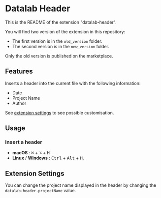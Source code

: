 # Datalab Header

This is the README of the extension "datalab-header".

You will find two version of the extension in this repository:
- The first version is in the `old_version` folder.
- The second version is in the `new_version` folder.

Only the old version is published on the marketplace.

## Features

Inserts a header into the current file with the following information:
- Date
- Project Name
- Author

See [extension settings](extension-settings) to see possible customisation. 

## Usage

### Insert a header
 - **macOS** : <kbd>⌘</kbd> + <kbd>⌥</kbd> + <kbd>H</kbd>
 - **Linux** / **Windows** : <kbd>Ctrl</kbd> + <kbd>Alt</kbd> + <kbd>H</kbd>.

## Extension Settings

You can change the project name displayed in the header by changing the `datalab-header.projectName` value.
